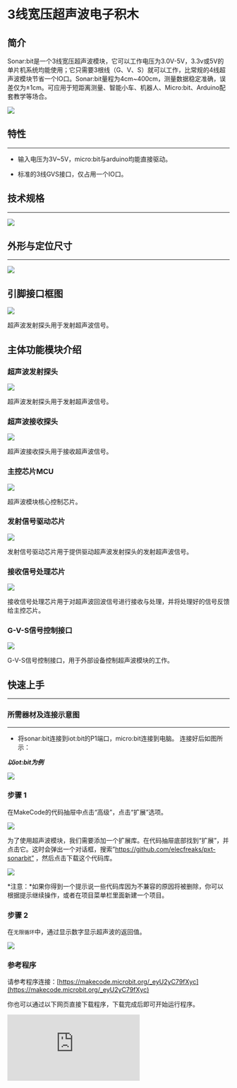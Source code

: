 # 3线宽压超声波电子积木

## 简介
Sonar:bit是一个3线宽压超声波模块，它可以工作电压为3.0V-5V，3.3v或5V的单片机系统均能使用；它只需要3根线（G、V、S）就可以工作，比常规的4线超声波模块节省一个IO口。Sonar:bit量程为4cm~400cm，测量数据稳定准确，误差仅为±1cm。可应用于短距离测量、智能小车、机器人、Micro:bit、Arduino配套教学等场合。

![](./images/04089_01.png)



## 特性
---
- 输入电压为3V~5V，micro:bit与arduino均能直接驱动。

- 标准的3线GVS接口，仅占用一个IO口。
## 技术规格
---


![](./images/04089_02.png)






## 外形与定位尺寸
---



![](./images/04089_03.png)


## 引脚接口框图

![](./images/7E5ECzN.jpg)

超声波发射探头用于发射超声波信号。

## 主体功能模块介绍

### 超声波发射探头

![](./images/T1xDsne.jpg)

超声波发射探头用于发射超声波信号。

### 超声波接收探头

![](./images/JxNrz8Q.jpg)

超声波接收探头用于接收超声波信号。

### 主控芯片MCU

![](./images/2CjnvfP.jpg)

超声波模块核心控制芯片。

### 发射信号驱动芯片

![](./images/iOW0IN3.jpg)

发射信号驱动芯片用于提供驱动超声波发射探头的发射超声波信号。

### 接收信号处理芯片

![](./images/VxEZ5KQ.jpg)

接收信号处理芯片用于对超声波回波信号进行接收与处理，并将处理好的信号反馈给主控芯片。

### G-V-S信号控制接口

![](./images/N9yc6Jm.jpg)

G-V-S信号控制接口，用于外部设备控制超声波模块的工作。

## 快速上手
---

### 所需器材及连接示意图
---

- 将sonar:bit连接到iot:bit的P1端口，micro:bit连接到电脑。 连接好后如图所示：

***以iot:bit为例***



![](./images/04089_04.png)


### 步骤 1
 在MakeCode的代码抽屉中点击“高级”，点击“扩展”选项。


![](./images/04089_05.png)


为了使用超声波模块，我们需要添加一个扩展库。在代码抽屉底部找到“扩展”，并点击它。这时会弹出一个对话框，搜索”https://github.com/elecfreaks/pxt-sonarbit” ，然后点击下载这个代码库。

![](./images/04089_06.png)


*注意：*如果你得到一个提示说一些代码库因为不兼容的原因将被删除，你可以根据提示继续操作，或者在项目菜单栏里面新建一个项目。

### 步骤 2
在`无限循环`中，通过显示数字显示超声波的返回值。


![](./images/04089_07.png)




### 参考程序
请参考程序连接：[https://makecode.microbit.org/_eyU2yC79fXyc](https://makecode.microbit.org/_eyU2yC79fXyc)

你也可以通过以下网页直接下载程序，下载完成后即可开始运行程序。

<div
    style={{
        position: 'relative',
        paddingBottom: '60%',
        overflow: 'hidden',
    }}
>
    <iframe
        src="https://makecode.microbit.org/_eyU2yC79fXyc"
        frameborder="0"
        sandbox="allow-popups allow-forms allow-scripts allow-same-origin"
        style={{
            position: 'absolute',
            width: '100%',
            height: '100%',
        }}
    />
</div>

---

### 结果
- 通过micro:bit主板的5x5LED矩阵实时显示超声波模块与物体之间的距离，单位为cm。

### 注意事项

- 使用超声波传感器时应该注意超声波传感器的检测范围，并注意设定阈值，排除因为障碍物处于量程之外而导致返回值为0的情况。


## 相关案例
---

## 技术文档
---
